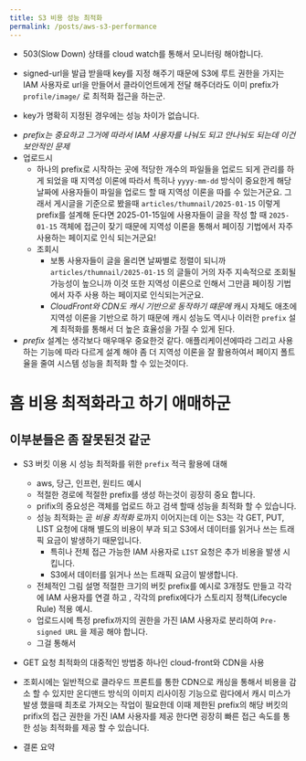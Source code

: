```yaml
---
title: S3 비용 성능 최적화
permalink: /posts/aws-s3-performance
---
```

- 503(Slow Down) 상태를 cloud watch를 통해서 모니터링 해야합니다.

- signed-url을 발급 받을때 key를 지정 해주기 때문에 S3에 루트 권한을 가지는 IAM 사용자로 url을 만들어서 클라이언트에게 전달 해주더라도 이미 prefix가 `profile/image/` 로 최적화 접근을 하는군.
- key가 명확히 지정된 경우에는 성능 차이가 없습니다.

* *prefix는 중요하고 그거에 따라서 IAM 사용자를 나눠도 되고 안나눠도 되는데 이건 보안적인 문제*
* 업로드시
	* 하나의 prefix로 시작하는 곳에 적당한 개수의 파일들을 업로드 되게 관리를 하게 되었을 때 지역성 이론에 따라서 특히나 `yyyy-mm-dd` 방식이 중요한게 해당 날짜에 사용자들이 파일을 업로드 할 때 지역성 이론을 따를 수 있는거군요. 그래서 게시글을 기준으로 봤을때 `articles/thumnail/2025-01-15` 이렇게 prefix를 설계해 둔다면 2025-01-15일에 사용자들이 글을 작성 할 때 `2025-01-15` 객체에 접근이 잦기 때문에 지역성 이론을 통해서 페이징 기법에서 자주 사용하는 페이지로 인식 되는거군요!
	* 조회시
		* 보통 사용자들이 글을 올리면 날짜별로 정렬이 되니까 `articles/thumnail/2025-01-15` 의 글들이 거의 자주 지속적으로 조회될 가능성이 높으니까 이것 또한 지역성 이론으로 인해서 그만큼 페이징 기법에서 자주 사용 하는 페이지로 인식되는거군요.
		* *CloudFront와 CDN도 캐시 기반으로 동작하기 떄문에*  캐시 자체도 애초에 지역성 이론을 기반으로 하기 때문에 캐시 성능도 역시나 이러한 `prefix` 설계 최적화를 통해서 더 높은 효율성을 가질 수 있게 된다.
* *prefix* 설계는 생각보다 매우매우 중요한것 같다. 애플리케이션에따라 그리고 사용하는 기능에 따라 다르게 설계 해야 좀 더 지역성 이론을 잘 활용하여서 페이지 폴트율을 줄여 시스템 성능을 최적화 할 수 있는것이다.

# 흠 비용 최적화라고 하기 애매하군

## 이부분들은 좀 잘못된것 같군

- S3 버킷 이용 시 성능 최적화를 위한 `prefix` 적극 활용에 대해
	- aws, 당근, 인프런, 원티드 예시
	- 적절한 경로에 적절한 prefix를 생성 하는것이 굉장히 중요 합니다.
	- prifix의 중요성은 객체를 업로드 하고 검색 할때 성능을 최적화 할 수 있습니다.
	- 성능 최적화는 곧 *비용 최적화* 로까지 이어지는데 이는 S3는 각 GET, PUT, LIST 요청에 대해 별도의 비용이 부과 되고 S3에서 데이터를 읽거나 쓰는 트래픽 요금이 발생하기 때문입니다.
		- 특히나 전체 접근 가능한 IAM 사용자로 `LIST` 요청은 추가 비용을 발생 시킵니다.
		- S3에서 데이터를 읽거나 쓰는 트래픽 요금이 발생합니다.
	- 전체적인 그림 설명 적절한 크기의 버킷 prefix를 예시로 3개정도 만들고 각각에 IAM 사용자를 연결 하고 , 각각의 prefix에다가 스토리지 정책(Lifecycle Rule) 적용 예시.
	- 업로드시에 특정 prefix까지의 권한을 가진 IAM 사용자로 분리하여 `Pre-signed URL` 을 제공 해야 합니다.
	- 그걸 통해서

- GET 요청 최적화의 대중적인 방법중 하나인 cloud-front와 CDN을 사용
- 조회시에는 일반적으로 클라우드 프론트를 통한 CDN으로 캐싱을 통해서 비용을 감소 할 수 있지만 온디맨드 방식의 이미지 리사이징 기능으로 람다에서 캐시 미스가 발생 했을때 최초로 가져오는 작업이 필요한데 이때 제한된 prefix의 해당 버킷의 prifix의 접근 권한을 가진 IAM 사용자를 제공 한다면 굉장히 빠른 접근 속도를 통한 성능 최적화를 제공 할 수 있습니다.


- 결론 요약
